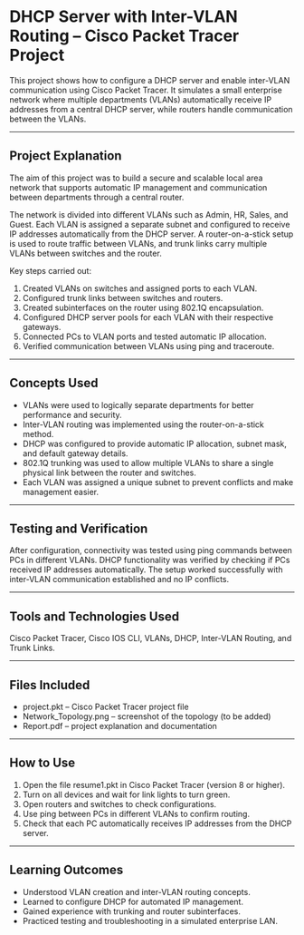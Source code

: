 
# DHCP Server with Inter-VLAN Routing – Cisco Packet Tracer Project

This project shows how to configure a DHCP server and enable inter-VLAN communication using Cisco Packet Tracer. It simulates a small enterprise network where multiple departments (VLANs) automatically receive IP addresses from a central DHCP server, while routers handle communication between the VLANs.

---

## Project Explanation

The aim of this project was to build a secure and scalable local area network that supports automatic IP management and communication between departments through a central router.

The network is divided into different VLANs such as Admin, HR, Sales, and Guest. Each VLAN is assigned a separate subnet and configured to receive IP addresses automatically from the DHCP server. A router-on-a-stick setup is used to route traffic between VLANs, and trunk links carry multiple VLANs between switches and the router.

Key steps carried out:

1. Created VLANs on switches and assigned ports to each VLAN.
2. Configured trunk links between switches and routers.
3. Created subinterfaces on the router using 802.1Q encapsulation.
4. Configured DHCP server pools for each VLAN with their respective gateways.
5. Connected PCs to VLAN ports and tested automatic IP allocation.
6. Verified communication between VLANs using ping and traceroute.

---

## Concepts Used

* VLANs were used to logically separate departments for better performance and security.
* Inter-VLAN routing was implemented using the router-on-a-stick method.
* DHCP was configured to provide automatic IP allocation, subnet mask, and default gateway details.
* 802.1Q trunking was used to allow multiple VLANs to share a single physical link between the router and switches.
* Each VLAN was assigned a unique subnet to prevent conflicts and make management easier.

---

## Testing and Verification

After configuration, connectivity was tested using ping commands between PCs in different VLANs. DHCP functionality was verified by checking if PCs received IP addresses automatically. The setup worked successfully with inter-VLAN communication established and no IP conflicts.

---

## Tools and Technologies Used

Cisco Packet Tracer, Cisco IOS CLI, VLANs, DHCP, Inter-VLAN Routing, and Trunk Links.

---

## Files Included

* project.pkt – Cisco Packet Tracer project file
* Network_Topology.png – screenshot of the topology (to be added)
* Report.pdf – project explanation and documentation

---

## How to Use

1. Open the file resume1.pkt in Cisco Packet Tracer (version 8 or higher).
2. Turn on all devices and wait for link lights to turn green.
3. Open routers and switches to check configurations.
4. Use ping between PCs in different VLANs to confirm routing.
5. Check that each PC automatically receives IP addresses from the DHCP server.

---

## Learning Outcomes

* Understood VLAN creation and inter-VLAN routing concepts.
* Learned to configure DHCP for automated IP management.
* Gained experience with trunking and router subinterfaces.
* Practiced testing and troubleshooting in a simulated enterprise LAN.


